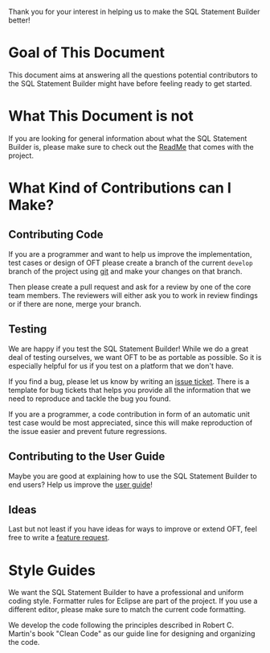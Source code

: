 Thank you for your interest in helping us to make the SQL Statement Builder better!

# Goal of This Document
This document aims at answering all the questions potential contributors to the SQL Statement Builder might have before feeling ready to get started.

# What This Document is not
If you are looking for general information about what the SQL Statement Builder is, please make sure to check out the [ReadMe](./README.md) that comes with the project.

# What Kind of Contributions can I Make?

## Contributing Code
If you are a programmer and want to help us improve the implementation, test cases or design of OFT please create a branch of the current `develop` branch of the project using [git](https://git-scm.com/) and make your changes on that branch.

Then please create a pull request and ask for a review by one of the core team members. The reviewers will either ask you to work in review findings or if there are none, merge your branch.

## Testing
We are happy if you test the SQL Statement Builder! While we do a great deal of testing ourselves, we want OFT to be as portable as possible. So it is especially helpful for us if you test on a platform that we don't have.

If you find a bug, please let us know by writing an [issue ticket](https://github.com/EXASOL/sql-statement-builder/issues/new?template=Bug_report.md). There is a template for bug tickets that helps you provide all the information that we need to reproduce and tackle the bug you found.

If you are a programmer, a code contribution in form of an automatic unit test case would be most appreciated, since this will make reproduction of the issue easier and prevent future regressions.

## Contributing to the User Guide
Maybe you are good at explaining how to use the SQL Statement Builder to end users? Help us improve the [user guide](doc/user_guide.md)!

## Ideas
Last but not least if you have ideas for ways to improve or extend OFT, feel free to write a [feature request](https://github.com/EXASOL/sql-statement-builder/issues/new?template=Feature_request.md).

# Style Guides
We want the SQL Statement Builder to have a professional and uniform coding style. Formatter rules for Eclipse are part of the project. If you use a different editor, please make sure to match the current code formatting.

We develop the code following the principles described in Robert C. Martin's book "Clean Code" as our guide line for designing and organizing the code.
